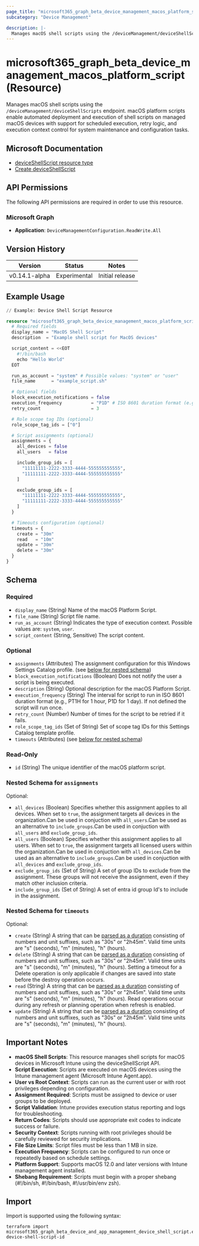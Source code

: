 ```yaml
---
page_title: "microsoft365_graph_beta_device_management_macos_platform_script Resource - microsoft365"
subcategory: "Device Management"

description: |-
  Manages macOS shell scripts using the /deviceManagement/deviceShellScripts endpoint. macOS platform scripts enable automated deployment and execution of shell scripts on managed macOS devices with support for scheduled execution, retry logic, and execution context control for system maintenance and configuration tasks.
---
```


# microsoft365_graph_beta_device_management_macos_platform_script (Resource)

Manages macOS shell scripts using the `/deviceManagement/deviceShellScripts` endpoint. macOS platform scripts enable automated deployment and execution of shell scripts on managed macOS devices with support for scheduled execution, retry logic, and execution context control for system maintenance and configuration tasks.

## Microsoft Documentation

- [deviceShellScript resource type](https://learn.microsoft.com/en-us/graph/api/resources/intune-devices-deviceshellscript?view=graph-rest-beta)
- [Create deviceShellScript](https://learn.microsoft.com/en-us/graph/api/intune-devices-deviceshellscript-create?view=graph-rest-beta)

## API Permissions

The following API permissions are required in order to use this resource.

### Microsoft Graph

- **Application**: `DeviceManagementConfiguration.ReadWrite.All`

## Version History

| Version | Status | Notes |
|---------|--------|-------|
| v0.14.1-alpha | Experimental | Initial release |

## Example Usage

```terraform
// Example: Device Shell Script Resource

resource "microsoft365_graph_beta_device_management_macos_platform_script" "example" {
  # Required fields
  display_name = "MacOS Shell Script"
  description  = "Example shell script for MacOS devices"

  script_content = <<EOT
    #!/bin/bash
    echo "Hello World"
  EOT

  run_as_account = "system" # Possible values: "system" or "user"
  file_name      = "example_script.sh"

  # Optional fields
  block_execution_notifications = false
  execution_frequency           = "P1D" # ISO 8601 duration format (e.g., P1D for 1 day, PT1H for 1 hour)
  retry_count                   = 3

  # Role scope tag IDs (optional)
  role_scope_tag_ids = ["0"]

  # Script assignments (optional)
  assignments = {
    all_devices = false
    all_users   = false

    include_group_ids = [
      "11111111-2222-3333-4444-555555555555",
      "11111111-2222-3333-4444-555555555555"
    ]

    exclude_group_ids = [
      "11111111-2222-3333-4444-555555555555",
      "11111111-2222-3333-4444-555555555555"
    ]
  }

  # Timeouts configuration (optional)
  timeouts = {
    create = "30m"
    read   = "10m"
    update = "30m"
    delete = "30m"
  }
}
```

<!-- schema generated by tfplugindocs -->
## Schema

### Required

- `display_name` (String) Name of the macOS Platform Script.
- `file_name` (String) Script file name.
- `run_as_account` (String) Indicates the type of execution context. Possible values are: `system`, `user`.
- `script_content` (String, Sensitive) The script content.

### Optional

- `assignments` (Attributes) The assignment configuration for this Windows Settings Catalog profile. (see [below for nested schema](#nestedatt--assignments))
- `block_execution_notifications` (Boolean) Does not notify the user a script is being executed.
- `description` (String) Optional description for the macOS Platform Script.
- `execution_frequency` (String) The interval for script to run in ISO 8601 duration format (e.g., PT1H for 1 hour, P1D for 1 day). If not defined the script will run once.
- `retry_count` (Number) Number of times for the script to be retried if it fails.
- `role_scope_tag_ids` (Set of String) Set of scope tag IDs for this Settings Catalog template profile.
- `timeouts` (Attributes) (see [below for nested schema](#nestedatt--timeouts))

### Read-Only

- `id` (String) The unique identifier of the macOS platform script.

<a id="nestedatt--assignments"></a>
### Nested Schema for `assignments`

Optional:

- `all_devices` (Boolean) Specifies whether this assignment applies to all devices. When set to `true`, the assignment targets all devices in the organization.Can be used in conjuction with `all_users`.Can be used as an alternative to `include_groups`.Can be used in conjuction with `all_users` and `exclude_group_ids`.
- `all_users` (Boolean) Specifies whether this assignment applies to all users. When set to `true`, the assignment targets all licensed users within the organization.Can be used in conjuction with `all_devices`.Can be used as an alternative to `include_groups`.Can be used in conjuction with `all_devices` and `exclude_group_ids`.
- `exclude_group_ids` (Set of String) A set of group IDs to exclude from the assignment. These groups will not receive the assignment, even if they match other inclusion criteria.
- `include_group_ids` (Set of String) A set of entra id group Id's to include in the assignment.


<a id="nestedatt--timeouts"></a>
### Nested Schema for `timeouts`

Optional:

- `create` (String) A string that can be [parsed as a duration](https://pkg.go.dev/time#ParseDuration) consisting of numbers and unit suffixes, such as "30s" or "2h45m". Valid time units are "s" (seconds), "m" (minutes), "h" (hours).
- `delete` (String) A string that can be [parsed as a duration](https://pkg.go.dev/time#ParseDuration) consisting of numbers and unit suffixes, such as "30s" or "2h45m". Valid time units are "s" (seconds), "m" (minutes), "h" (hours). Setting a timeout for a Delete operation is only applicable if changes are saved into state before the destroy operation occurs.
- `read` (String) A string that can be [parsed as a duration](https://pkg.go.dev/time#ParseDuration) consisting of numbers and unit suffixes, such as "30s" or "2h45m". Valid time units are "s" (seconds), "m" (minutes), "h" (hours). Read operations occur during any refresh or planning operation when refresh is enabled.
- `update` (String) A string that can be [parsed as a duration](https://pkg.go.dev/time#ParseDuration) consisting of numbers and unit suffixes, such as "30s" or "2h45m". Valid time units are "s" (seconds), "m" (minutes), "h" (hours).

## Important Notes

- **macOS Shell Scripts**: This resource manages shell scripts for macOS devices in Microsoft Intune using the deviceShellScript API.
- **Script Execution**: Scripts are executed on macOS devices using the Intune management agent (Microsoft Intune Agent.app).
- **User vs Root Context**: Scripts can run as the current user or with root privileges depending on configuration.
- **Assignment Required**: Scripts must be assigned to device or user groups to be deployed.
- **Script Validation**: Intune provides execution status reporting and logs for troubleshooting.
- **Return Codes**: Scripts should use appropriate exit codes to indicate success or failure.
- **Security Context**: Scripts running with root privileges should be carefully reviewed for security implications.
- **File Size Limits**: Script files must be less than 1 MB in size.
- **Execution Frequency**: Scripts can be configured to run once or repeatedly based on schedule settings.
- **Platform Support**: Supports macOS 12.0 and later versions with Intune management agent installed.
- **Shebang Requirement**: Scripts must begin with a proper shebang (#!/bin/sh, #!/bin/bash, #!/usr/bin/env zsh).

## Import

Import is supported using the following syntax:

```shell
terraform import microsoft365_graph_beta_device_and_app_management_device_shell_script.example device-shell-script-id
```

